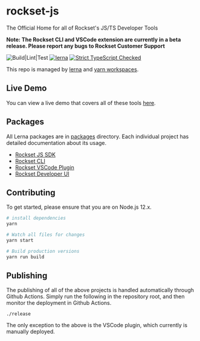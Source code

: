 rockset-js
============

The Official Home for all of Rockset's JS/TS Developer Tools

**Note: The Rockset CLI and VSCode extension are currently in a beta release. Please report any bugs to Rockset Customer Support**

![Build|Lint|Test](https://github.com/rockset/rockset-js/workflows/Build%7CLint%7CTest/badge.svg)
[![lerna](https://img.shields.io/badge/maintained%20with-lerna-cc00ff.svg)](https://lerna.js.org/)
[![Strict TypeScript Checked](https://badgen.net/badge/TS/Strict "Strict TypeScript Checked")](https://www.typescriptlang.org)


This repo is managed by [lerna](https://github.com/lerna/lerna) and [yarn workspaces](https://classic.yarnpkg.com/en/docs/workspaces/).

## Live Demo

You can view a live demo that covers all of these tools [here](https://www.youtube.com/watch?v=WhRueFicCUg).

## Packages

All Lerna packages are in [packages](./packages) directory. Each individual project has detailed documentation about its usage.

* [Rockset JS SDK](./packages/client)
* [Rockset CLI](./packages/cli)
* [Rockset VSCode Plugin](./packages/rscode)
* [Rockset Developer UI](./packages/dev-server)

## Contributing

To get started, please ensure that you are on Node.js 12.x. 

```bash
# install dependencies
yarn

# Watch all files for changes
yarn start

# Build production versions
yarn run build
```

## Publishing

The publishing of all of the above projects is handled automatically through Github Actions. Simply run the following in the repository root, and then monitor the deployment in Github Actions.

```
./release
```

The only exception to the above is the VSCode plugin, which currently is manually deployed.

